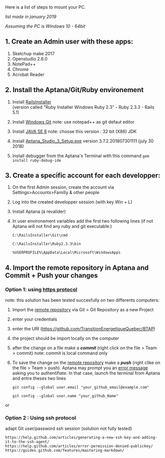 Here is a list of steps to mount your PC.

*list made in january 2019* 

*Assuming the PC is Windows 10 - 64bit* 

## 1. Create an Admin user with these apps:
  1) Sketchup make 2017
  2) Openstudio 2.6.0
  3) NotePad++
  4) Chrome
  5) Acrobat Reader

## 2. Install the Aptana/Git/Ruby environement 
  1) Install [RailsInstaller](http://railsinstaller.org/en)  
  (version called "Ruby Installer Windows Ruby 2.3"  - Ruby 2.3.3 -  Rails 5.1)

  2) Install [Windows Git](http://go.appcelerator.com/installer_git_windows.exe)
  note: use notepad++ as git defaut editor

  3) Install [JAVA SE 8](https://www.oracle.com/technetwork/java/javase/downloads/jdk8-downloads-2133151.html) 
  note: choose this version : 32 bit (X86) JDK 
  
  4) Install [Aptana_Studio_3_Setup.exe](https://github.com/aptana/studio3/releases)
  version 3.7.2.201807301111 (july 30 2018)
  
  5) Install debugger from the Aptana's Terminal with this command
  	`gem install ruby-debug-ide`

## 3. Create a specific account for each developper:
  1) On the first Admin session, create the account via Settings>Accounts>Familly & other people

  2) Log into the created developper session (with key Win + L) 
  
  3) Install Aptana (à revalider)
	
  4) In user environement variables add the first two following lines (if not Aptana will not find any ruby and git executable:)

		`C:\RailsInstaller\Git\cmd`
		
		`C:\RailsInstaller\Ruby2.3.3\bin`
		
		`%USERPROFILE%\AppData\Local\Microsoft\WindowsApps`

## 4. Import the remote repository in Aptana and Commit + Push your changes
  ### Option 1: using [https protocol](https://books.google.ca/books?id=yFPc1ashInkC&pg=PT254&lpg=PT254&dq=Aptana+Studio+is+pre-packaged+with+portable+Git+and+so+you+can+start+using+Git+with+Aptana+Studio+immediately&source=bl&ots=90fjmnGtlp&sig=ACfU3U08FAsz7Rd407Kn684lOc5MMq2mbA&hl=en&sa=X&ved=2ahUKEwjyhbmqrf_fAhVug-AKHcL7DpYQ6AEwAnoECAAQAQ#v=onepage&q=Aptana%20Studio%20is%20pre-packaged%20with%20portable%20Git%20and%20so%20you%20can%20start%20using%20Git%20with%20Aptana%20Studio%20immediately&f=false)
note: this solution has been tested succesfully on two differents computers:
1. Import the [remote repository](https://github.com/TransitionEnergetiqueQuebec/BTAP) via Git > Git Repository as a new Project
2. enter your credentials
3. enter the URI (https://github.com/TransitionEnergetiqueQuebec/BTAP) 
4. the project should be import locally on the computer
5. after the change on a file  make a **_commit_** (right click on the file > Team > commit) note: commit is  local command only
6. To save the change on the [remote repository](https://github.com/TransitionEnergetiqueQuebec/BTAP) make a **_push_** (right clike on the file > Team > push). Aptana may prompt you an [error message](https://github.com/TransitionEnergetiqueQuebec/BTAP/blob/master/First%20Commit_problem.PNG) asking you to authentifiate. In that case, launch the terminal from Aptana and entre theses two lines

	`git config --global user.email "your_github_email@example.com"`
	
	`git config --global user.name "your_github_Name"`
	
	

or 

  ### Option 2 : Using ssh protocol 
  adapt Git user/password ssh session (solution not fully tested)
  
	https://help.github.com/articles/generating-a-new-ssh-key-and-adding-it-to-the-ssh-agent/
	https://help.github.com/articles/error-permission-denied-publickey/
	https://guides.github.com/features/mastering-markdown/
